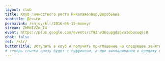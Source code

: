```yaml
---
layout: club
title: Клуб личностного роста Николая&nbsp;Воробьёва
subtitle: Деньги
permalink: /enjoy/klr/2016-06-15-money/
stream: ZhMdIVZm_T4
event: https://plus.google.com/events/cf92nv36qupgda6va1ebusuq6s8
chat: false
ref: /klr/
buttonTitle: Вступить в клуб и получить приглашение на следующее занятие
# теперь ссылка сразу будет с суффиксом, а при выкладывании в продажу будем добавлять ещё и пару секретных букв в конце
---
```

